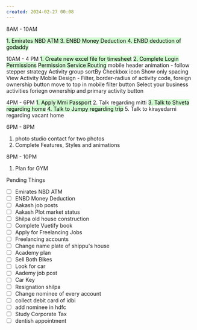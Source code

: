 ```yaml
---
created: 2024-02-27 00:08
---
```

8AM - 10AM

<mark style="background: #BBFABBA6;">1. Emirates NBD ATM 
3. ENBD Money Deduction
4. ENBD deduction of godaddy</mark>

10AM - 4 PM
<mark style="background: #BBFABBA6;">1. Create new excel file for timesheet</mark>
<mark style="background: #BBFABBA6;">2. Complete Login Permissions</mark>
<mark style="background: #BBFABBA6;">		Permission Service Routing</mark>
		mobile header animation - follow stepper strategy
		 Activity group sortBy
		 Checkbox icon
		 Show only spacing
		 View Activity Mobile Design - Filter, border-radius of activity code, foreign ownership button move to top in mobile
		 filter button
		 Select your business activities foriegn ownership and primary activity button
		 
		 
		 

4PM - 6PM 
<mark style="background: #BBFABBA6;">1. Apply Mmi Passport</mark>
2. Talk regarding mitti
<mark style="background: #BBFABBA6;">3. Talk to Shveta regarding home</mark>
<mark style="background: #BBFABBA6;">4. Talk to Jumpy regarding trip</mark>
5. Talk to kirayedarni regarding vacant home

6PM - 8PM 
1. photo studio contact for two photos
2. Complete Features, Styles and animations

8PM - 10PM 
1. Plan for GYM

Pending Things

 - [ ] Emirates NBD ATM 
 - [ ] ENBD Money Deduction
- [ ] Aakash job posts
- [ ] Aakash Plot market status
- [ ] Shilpa old house construction
- [ ] Complete Vuetify book
- [ ] Apply for Freelancing Jobs
- [ ] Freelancing accounts
- [ ] Change name plate of shippu's house 
- [ ] Academy plan 
- [ ] Sell Both Bikes
- [ ] Look for car
- [ ] Aademy job post
- [ ] Car Key 
- [ ] Resignation shilpa
- [ ] Change nominee of every account
- [ ] collect debit card of idbi
- [ ] add nominee in hdfc 
- [ ] Study Corporate Tax
- [ ] dentish appointment 